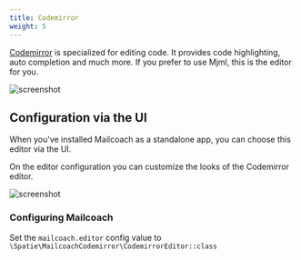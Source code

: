 ```yaml
---
title: Codemirror
weight: 5
---
```


<a href="https://github.com/codemirror/codemirror">Codemirror</a> is specialized for editing code. It
provides code highlighting, auto completion and much more. If you prefer to use Mjml, this is the editor for you.

![screenshot](/images/docs/self-hosted/v6/editors/codemirror.png)

## Configuration via the UI

When you've installed Mailcoach as a standalone app, you can choose this editor via the UI.

On the editor configuration you can customize the looks of the Codemirror editor.

![screenshot](/images/docs/self-hosted/v6/editors/codemirror-config.png)

### Configuring Mailcoach

Set the `mailcoach.editor` config value to `\Spatie\MailcoachCodemirror\CodemirrorEditor::class`

